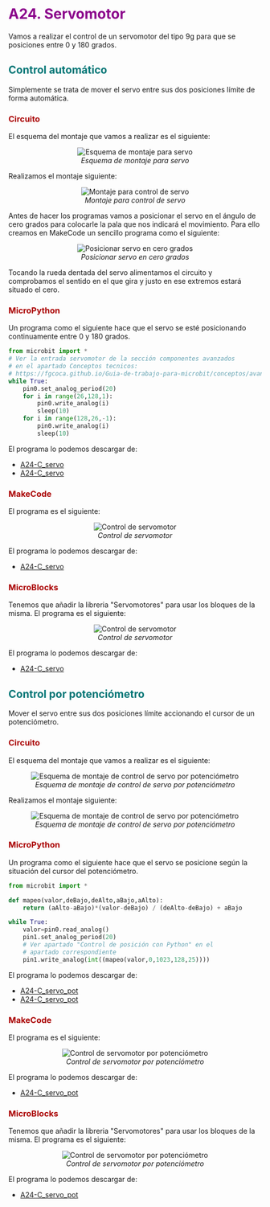 # <FONT COLOR=#8B008B>A24. Servomotor</font>
Vamos a realizar el control de un servomotor del tipo 9g para que se posiciones entre 0 y 180 grados.

## <FONT COLOR=#007575>**Control automático**</font>
Simplemente se trata de mover el servo entre sus dos posiciones límite de forma automática.

### <FONT COLOR=#AA0000>**Circuito**</font>
El esquema del montaje que vamos a realizar es el siguiente:

<center>

![Esquema de montaje para servo](../img/actividades/A24/A24_esquema.png)  
*Esquema de montaje para servo*

</center>

Realizamos el montaje siguiente:

<center>

![Montaje para control de servo](../img/actividades/A24/A24_montaje.png)  
*Montaje para control de servo*

</center>

Antes de hacer los programas vamos a posicionar el servo en el ángulo de cero grados para colocarle la pala que nos indicará el movimiento. Para ello creamos en MakeCode un sencillo programa como el siguiente:

<center>

![Posicionar servo en cero grados](../img/actividades/A24/A24_pos.png)  
*Posicionar servo en cero grados*

</center>

Tocando la rueda dentada del servo alimentamos el circuito y comprobamos el sentido en el que gira y justo en ese extremos estará situado el cero.

### <FONT COLOR=#AA0000>**MicroPython**</font>
Un programa como el siguiente hace que el servo se esté posicionando continuamente entre 0 y 180 grados.

~~~py
from microbit import *
# Ver la entrada servomotor de la sección componentes avanzados
# en el apartado Conceptos tecnicos:
# https://fgcoca.github.io/Guia-de-trabajo-para-microbit/conceptos/avanzados/#el-servomotor
while True:
    pin0.set_analog_period(20)
    for i in range(26,128,1):
        pin0.write_analog(i)
        sleep(10)
    for i in range(128,26,-1):
        pin0.write_analog(i)
        sleep(10)
~~~

El programa lo podemos descargar de:

* [A24-C_servo](../programas/upy/A24-C_servo.hex)
* [A24-C_servo](../programas/upy/A24-C_servo-main.py)

### <FONT COLOR=#AA0000>**MakeCode**</font>
El programa es el siguiente:

<center>

![Control de servomotor](../img/actividades/A24/C_servo.png)  
*Control de servomotor*

</center>

El programa lo podemos descargar de:

* [A24-C_servo](../programas/makecode/microbit-A24-C_servo.hex)

### <FONT COLOR=#AA0000>**MicroBlocks**</font>
Tenemos que añadir la libreria "Servomotores" para usar los bloques de la misma. El programa es el siguiente:

<center>

![Control de servomotor](../img/actividades/A24/C_servo_uB.png)  
*Control de servomotor*

</center>

El programa lo podemos descargar de:

* [A24-C_servo](../programas/ublocks/A24-C_servo.ubp)

## <FONT COLOR=#007575>**Control por potenciómetro**</font>
Mover el servo entre sus dos posiciones límite accionando el cursor de un potenciómetro.

### <FONT COLOR=#AA0000>**Circuito**</font>
El esquema del montaje que vamos a realizar es el siguiente:

<center>

![Esquema de montaje de control de servo por potenciómetro](../img/actividades/A24/A24_esquema_pot.png)  
*Esquema de montaje de control de servo por potenciómetro*

</center>

Realizamos el montaje siguiente:

<center>

![Esquema de montaje de control de servo por potenciómetro](../img/actividades/A24/A24_montaje_pot.png)  
*Esquema de montaje de control de servo por potenciómetro*

</center>

### <FONT COLOR=#AA0000>**MicroPython**</font>
Un programa como el siguiente hace que el servo se posicione según la situación del cursor del potenciómetro.

~~~py
from microbit import *

def mapeo(valor,deBajo,deAlto,aBajo,aAlto):
    return (aAlto-aBajo)*(valor-deBajo) / (deAlto-deBajo) + aBajo 

while True:
    valor=pin0.read_analog()
    pin1.set_analog_period(20)
    # Ver apartado "Control de posición con Python" en el
    # apartado correspondiente
    pin1.write_analog(int((mapeo(valor,0,1023,128,25))))
~~~

El programa lo podemos descargar de:

* [A24-C_servo_pot](../programas/upy/A24-C_servo_pot.hex)
* [A24-C_servo_pot](../programas/upy/A24-C_servo_pot-main.py)

### <FONT COLOR=#AA0000>**MakeCode**</font>
El programa es el siguiente:

<center>

![Control de servomotor por potenciómetro](../img/actividades/A24/C_servo_pot.png)  
*Control de servomotor por potenciómetro*

</center>

El programa lo podemos descargar de:

* [A24-C_servo_pot](../programas/makecode/microbit-A24-C_servo_pot.hex)

### <FONT COLOR=#AA0000>**MicroBlocks**</font>
Tenemos que añadir la libreria "Servomotores" para usar los bloques de la misma. El programa es el siguiente:

<center>

![Control de servomotor por potenciómetro](../img/actividades/A24/C_servo_pot_uB.png)  
*Control de servomotor por potenciómetro*

</center>

El programa lo podemos descargar de:

* [A24-C_servo_pot](../programas/ublocks/A24-C_servo_pot.ubp)

